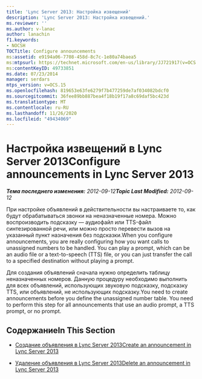 ```yaml
---
title: 'Lync Server 2013: Настройка извещений'
description: 'Lync Server 2013: Настройка извещений.'
ms.reviewer: ''
ms.author: v-lanac
author: lanachin
f1.keywords:
- NOCSH
TOCTitle: Configure announcements
ms:assetid: e9194a06-7708-458d-8c7c-1e80a74baea5
ms:mtpsurl: https://technet.microsoft.com/en-us/library/JJ721917(v=OCS.15)
ms:contentKeyID: 49733851
ms.date: 07/23/2014
manager: serdars
mtps_version: v=OCS.15
ms.openlocfilehash: 819653e63fe6279f7b477259de7af034082bdcf0
ms.sourcegitcommit: 36fee89bb887bea4f18b19f17a8c69daf5bc423d
ms.translationtype: MT
ms.contentlocale: ru-RU
ms.lasthandoff: 11/26/2020
ms.locfileid: "49434069"
---
```

# <a name="configure-announcements-in-lync-server-2013"></a><span data-ttu-id="aeeaa-103">Настройка извещений в Lync Server 2013</span><span class="sxs-lookup"><span data-stu-id="aeeaa-103">Configure announcements in Lync Server 2013</span></span>

<div data-xmlns="http://www.w3.org/1999/xhtml">

<div class="topic" data-xmlns="http://www.w3.org/1999/xhtml" data-msxsl="urn:schemas-microsoft-com:xslt" data-cs="https://msdn.microsoft.com/">

<div data-asp="https://msdn2.microsoft.com/asp">



</div>

<div id="mainSection">

<div id="mainBody"><span data-ttu-id="aeeaa-104">

<span> </span></span><span class="sxs-lookup"><span data-stu-id="aeeaa-104">

<span> </span></span></span>

<span data-ttu-id="aeeaa-105">_**Тема последнего изменения:** 2012-09-12_</span><span class="sxs-lookup"><span data-stu-id="aeeaa-105">_**Topic Last Modified:** 2012-09-12_</span></span>

<span data-ttu-id="aeeaa-p101">При настройке объявлений в действительности вы настраиваете то, как будут обрабатываться звонки на неназначенные номера. Можно воспроизводить подсказку — аудиофайл или TTS-файл синтезированной речи, или можно просто перевести вызов на указанный пункт назначения без подсказки.</span><span class="sxs-lookup"><span data-stu-id="aeeaa-p101">When you configure announcements, you are really configuring how you want calls to unassigned numbers to be handled. You can play a prompt, which can be an audio file or a text-to-speech (TTS) file, or you can just transfer the call to a specified destination without playing a prompt.</span></span>

<span data-ttu-id="aeeaa-p102">Для создания объявлений сначала нужно определить таблицу неназначенных номеров. Данную процедуру необходимо выполнить для всех объявлений, использующих звуковую подсказку, подсказку TTS, или объявлений, не использующих подсказку.</span><span class="sxs-lookup"><span data-stu-id="aeeaa-p102">You need to create announcements before you define the unassigned number table. You need to perform this step for all announcements that use an audio prompt, a TTS prompt, or no prompt.</span></span>

<div>

## <a name="in-this-section"></a><span data-ttu-id="aeeaa-110">Содержание</span><span class="sxs-lookup"><span data-stu-id="aeeaa-110">In This Section</span></span>

  - [<span data-ttu-id="aeeaa-111">Создание объявления в Lync Server 2013</span><span class="sxs-lookup"><span data-stu-id="aeeaa-111">Create an announcement in Lync Server 2013</span></span>](lync-server-2013-create-an-announcement.md)

  - [<span data-ttu-id="aeeaa-112">Удаление объявления в Lync Server 2013</span><span class="sxs-lookup"><span data-stu-id="aeeaa-112">Delete an announcement in Lync Server 2013</span></span>](lync-server-2013-delete-an-announcement.md)

<span data-ttu-id="aeeaa-113"></div>

</div>

<span> </span>

</div>

</div>

</span><span class="sxs-lookup"><span data-stu-id="aeeaa-113"></div>

</div>

<span> </span>

</div>

</div>

</span></span></div>


